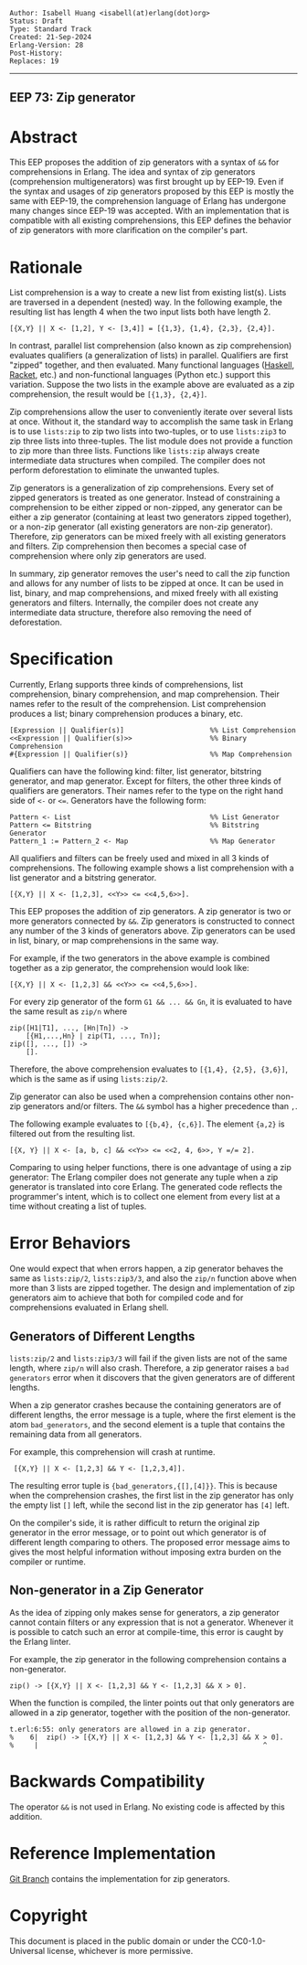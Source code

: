     Author: Isabell Huang <isabell(at)erlang(dot)org>
    Status: Draft
    Type: Standard Track
    Created: 21-Sep-2024
    Erlang-Version: 28
    Post-History:
    Replaces: 19
****
EEP 73: Zip generator
----

Abstract
========

This EEP proposes the addition of zip generators with a syntax of `&&` for 
comprehensions in Erlang. The idea and syntax of zip generators (comprehension
multigenerators) was first brought up by EEP-19. Even if the syntax and
usages of zip generators proposed by this EEP is mostly the same with EEP-19,
the comprehension language of Erlang has undergone many changes since EEP-19
was accepted. With an implementation that is compatible with all existing
comprehensions, this EEP defines the behavior of zip generators with more
clarification on the compiler's part.

Rationale
=========

List comprehension is a way to create a new list from existing list(s). Lists
are traversed in a dependent (nested) way. In the following example, the
resulting list has length 4 when the two input lists both have length 2.

    [{X,Y} || X <- [1,2], Y <- [3,4]] = [{1,3}, {1,4}, {2,3}, {2,4}].

In contrast, parallel list comprehension (also known as zip comprehension)
evaluates qualifiers (a generalization of lists) in parallel. Qualifiers are
first "zipped" together, and then evaluated. Many functional languages
([Haskell][2], [Racket][3], etc.) and non-functional languages (Python etc.) support
this variation. Suppose the two lists in the example above are evaluated as
a zip comprehension, the result would be `[{1,3}, {2,4}]`.

Zip comprehensions allow the user to conveniently iterate over several lists
at once. Without it, the standard way to accomplish the same task in Erlang
is to use `lists:zip` to zip two lists into two-tuples, or to use `lists:zip3`
to zip three lists into three-tuples. The list module does not provide a
function to zip more than three lists. Functions like `lists:zip` always
create intermediate data structures when compiled. The compiler does not
perform deforestation to eliminate the unwanted tuples.

Zip generators is a generalization of zip comprehensions. Every set of zipped
generators is treated as one generator. Instead of constraining a comprehension
to be either zipped or non-zipped, any generator can be either a zip generator
(containing at least two generators zipped together), or a non-zip generator
(all existing generators are non-zip generator).  Therefore, zip generators
can be mixed freely with all existing generators and filters. Zip comprehension
then becomes a special case of comprehension where only zip generators are
used.

In summary, zip generator removes the user's need to call the zip function
and allows for any number of lists to be zipped at once. It can be used in
list, binary, and map comprehensions, and mixed freely with all existing
generators and filters. Internally, the compiler does not create any
intermediate data structure, therefore also removing the need of deforestation.

Specification
========================

Currently, Erlang supports three kinds of comprehensions, list comprehension,
binary comprehension, and map comprehension. Their names refer to the result
of the comprehension. List comprehension produces a list; binary comprehension
produces a binary, etc.  

    [Expression || Qualifier(s)]                     %% List Comprehension
    <<Expression || Qualifier(s)>>                   %% Binary Comprehension
    #{Expression || Qualifier(s)}                    %% Map Comprehension


Qualifiers can have the following kind: filter, list generator, bitstring
generator, and map generator. Except for filters, the other three kinds of
qualifiers are generators. Their names refer to the type on the right hand
side of `<-` or `<=`. Generators have the following form: 

    Pattern <- List                                  %% List Generator
    Pattern <= Bitstring                             %% Bitstring Generator
    Pattern_1 := Pattern_2 <- Map                    %% Map Generator

All qualifiers and filters can be freely used and mixed in all 3 kinds of
comprehensions. The following example shows a list comprehension with a
list generator and a bitstring generator.

    [{X,Y} || X <- [1,2,3], <<Y>> <= <<4,5,6>>].

This EEP proposes the addition of zip generators. A zip generator is two or
more generators connected by `&&`. Zip generators is constructed to connect
any number of the 3 kinds of generators above. Zip generators can be used
in list, binary, or map comprehensions in the same way.

For example, if the two generators in the above example is combined together
as a zip generator, the comprehension would look like:

    [{X,Y} || X <- [1,2,3] && <<Y>> <= <<4,5,6>>].

For every zip generator of the form
`G1 && ... && Gn`, it is evaluated to have the same result as `zip/n` where

    zip([H1|T1], ..., [Hn|Tn]) ->
        [{H1,...,Hn} | zip(T1, ..., Tn)];
    zip([], ..., []) ->
        [].

Therefore, the above comprehension evaluates to `[{1,4}, {2,5}, {3,6}]`, which
is the same as if using `lists:zip/2`.

Zip generator can also be used when a comprehension contains other non-zip
generators and/or filters. The `&&` symbol has a higher precedence than `,`.

The following example evaluates to `[{b,4}, {c,6}]`. The element `{a,2}` is
filtered out from the resulting list.

    [{X, Y} || X <- [a, b, c] && <<Y>> <= <<2, 4, 6>>, Y =/= 2].

Comparing to using helper functions, there is one advantage of using a zip
generator: The Erlang compiler does not generate any tuple when a zip
generator is translated into core Erlang. The generated code reflects the
programmer's intent, which is to collect one element from every list at a
time without creating a list of tuples.

Error Behaviors
================

One would expect that when errors happen, a zip generator behaves the same
as `lists:zip/2`, `lists:zip3/3`, and also the `zip/n` function above when
more than 3 lists are zipped together. The design and implementation of
zip generators aim to achieve that both for compiled code and for comprehensions
evaluated in Erlang shell.

Generators of Different Lengths
--------------

`lists:zip/2` and `lists:zip3/3` will fail if the given lists are not of the
same length, where `zip/n` will also crash. Therefore, a zip generator raises a
`bad generators` error when it discovers that the given generators are of
different lengths. 

When a zip generator crashes because the containing generators are of
different lengths, the error message is a tuple, where the first element
is the atom `bad_generators`, and the second element is a tuple that contains
the remaining data from all generators. 

For example, this comprehension will crash at runtime. 

     [{X,Y} || X <- [1,2,3] && Y <- [1,2,3,4]].

The resulting error tuple is `{bad_generators,{[],[4]}}`. This is because
when the comprehension crashes, the first list in the zip generator has
only the empty list `[]` left, while the second list in the zip generator
has `[4]` left.

On the compiler's side, it is rather difficult to return the original zip
generator in the error message, or to point out which generator is of
different length comparing to others. The proposed error message aims to
gives the most helpful information without imposing extra burden on the
compiler or runtime. 

Non-generator in a Zip Generator
-----------------

As the idea of zipping only makes sense for generators, a zip generator cannot
contain filters or any expression that is not a generator. Whenever it is
possible to catch such an error at compile-time, this error is caught by
the Erlang linter.

For example, the zip generator in the following comprehension contains a
non-generator.

    zip() -> [{X,Y} || X <- [1,2,3] && Y <- [1,2,3] && X > 0].

When the function is compiled, the linter points out that only generators are
allowed in a zip generator, together with the position of the non-generator.

    t.erl:6:55: only generators are allowed in a zip generator.
    %    6|  zip() -> [{X,Y} || X <- [1,2,3] && Y <- [1,2,3] && X > 0].
    %     |                                                       ^


Backwards Compatibility
========================

The operator `&&` is not used in Erlang. No existing code is affected by
this addition.

Reference Implementation
========================

[Git Branch][1] contains the implementation for zip generators. 

[1]: https://github.com/lucioleKi/otp/tree/isabell/compiler/zip-comprehension/OTP-19184
[2]: https://downloads.haskell.org/~ghc/5.00/docs/set/parallel-list-comprehensions.html
[3]: https://docs.racket-lang.org/reference/for.html

Copyright
=========

This document is placed in the public domain or under the CC0-1.0-Universal
license, whichever is more permissive.

[EmacsVar]: <> "Local Variables:"
[EmacsVar]: <> "mode: indented-text"
[EmacsVar]: <> "indent-tabs-mode: nil"
[EmacsVar]: <> "sentence-end-double-space: t"
[EmacsVar]: <> "fill-column: 70"
[EmacsVar]: <> "coding: utf-8"
[EmacsVar]: <> "End:"
[VimVar]: <> " vim: set fileencoding=utf-8 expandtab shiftwidth=4 softtabstop=4: "
